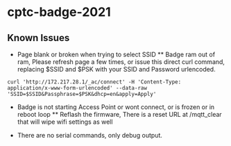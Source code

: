 # cptc-badge-2021
## Known Issues
* Page blank or broken when trying to select SSID
** Badge ram out of ram, Please refresh page a few times, or issue this direct curl command, replacing $SSID and $PSK with your SSID and Password urlencoded.
```
curl 'http://172.217.28.1/_ac/connect' -H 'Content-Type: application/x-www-form-urlencoded' --data-raw 'SSID=$SSID&Passphrase=$PSK&dhcp=en&apply=Apply'
```
* Badge is not starting Access Point or wont connect, or is frozen or in reboot loop
** Reflash the firmware, There is a reset URL at /mqtt_clear that will wipe wifi settings as well

* There are no serial commands, only debug output.

